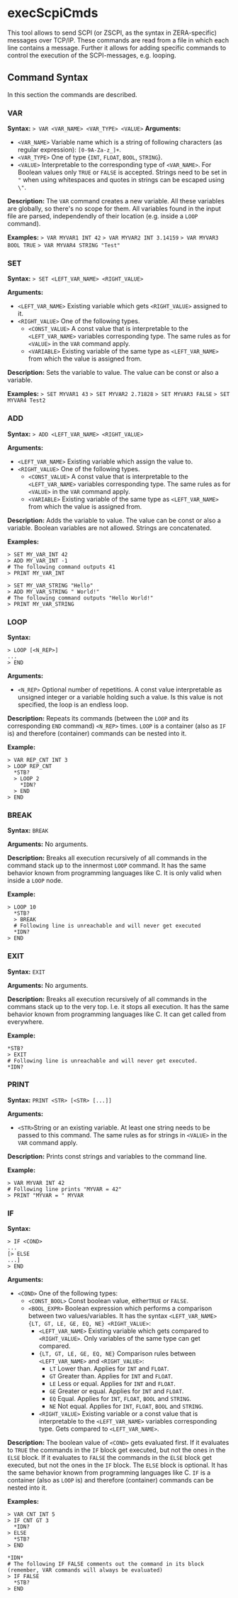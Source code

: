 # execScpiCmds

This tool allows to send SCPI (or ZSCPI, as the syntax in ZERA-specific) messages over TCP/IP. These commands are read from a file in which each line contains a message. Further it allows for adding specific commands to control the execution of the SCPI-messages, e.g. looping.

## Command Syntax
In this section the commands are described.

### VAR
**Syntax:**
```> VAR <VAR_NAME> <VAR_TYPE> <VALUE>```
**Arguments:**
* ```<VAR_NAME>``` Variable name which is a string of following characters (as regular expression): ```[0-9A-Za-z_]+```.
* ```<VAR_TYPE>``` One of type {```INT```, ```FLOAT```, ```BOOL```, ```STRING```}.
* ```<VALUE>``` Interpretable to the corresponding type of ```<VAR_NAME>```. For Boolean values only ```TRUE``` or ```FALSE``` is accepted. Strings need to be set in ```"``` when using whitespaces and quotes in strings can be escaped using ```\"```.

**Description:**
The ```VAR``` command creates a new variable. All these variables are globally, so there's no scope for them. All variables found in the input file are parsed, independendly of their location (e.g. inside a ```LOOP``` command).

**Examples:**
```> VAR MYVAR1 INT 42```
```> VAR MYVAR2 INT 3.14159```
```> VAR MYVAR3 BOOL TRUE```
```> VAR MYVAR4 STRING "Test"```

### SET
**Syntax:**
```> SET <LEFT_VAR_NAME> <RIGHT_VALUE>```

**Arguments:**
* ```<LEFT_VAR_NAME>``` Existing variable which gets ```<RIGHT_VALUE>``` assigned to it.
* ```<RIGHT_VALUE>``` One of the following types.
  * ```<CONST_VALUE>``` A const value that is interpretable to the ```<LEFT_VAR_NAME>``` variables corresponding type. The same rules as for ```<VALUE>``` in the ```VAR``` command apply.
  * ```<VARIABLE>``` Existing variable of the same type as ```<LEFT_VAR_NAME>``` from which the value is assigned from.

**Description:**
Sets the variable to value. The value can be const or also a variable.

**Examples:**
```> SET MYVAR1 43```
```> SET MYVAR2 2.71828```
```> SET MYVAR3 FALSE```
```> SET MYVAR4 Test2```

### ADD
**Syntax:**
```> ADD <LEFT_VAR_NAME> <RIGHT_VALUE>```

**Arguments:**
* ```<LEFT_VAR_NAME>``` Existing variable which assign the value to.
* ```<RIGHT_VALUE>``` One of the following types.
  * ```<CONST_VALUE>``` A const value that is interpretable to the ```<LEFT_VAR_NAME>``` variables corresponding type. The same rules as for ```<VALUE>``` in the ```VAR``` command apply.
  * ```<VARIABLE>``` Existing variable of the same type as ```<LEFT_VAR_NAME>``` from which the value is assigned from.

**Description:**
Adds the variable to value. The value can be const or also a variable. Boolean variables are not allowed. Strings are concatenated.

**Examples:**
```
> SET MY_VAR_INT 42
> ADD MY_VAR_INT -1
# The following command outputs 41
> PRINT MY_VAR_INT
```
```
> SET MY_VAR_STRING "Hello"
> ADD MY_VAR_STRING " World!"
# The following command outputs "Hello World!"
> PRINT MY_VAR_STRING
```

### LOOP
**Syntax:**
```
> LOOP [<N_REP>]
...
> END
```

**Arguments:**
* ```<N_REP>``` Optional number of repetitions. A const value interpretable as unsigned integer or a variable holding such a value. Is this value is not specified, the loop is an endless loop.

**Description:**
Repeats its commands (between the ```LOOP``` and its corresponding ```END``` command) ```<N_REP>``` times. ```LOOP``` is a container (also as ```IF``` is) and therefore (container) commands can be nested into it.

**Example:**
```
> VAR REP_CNT INT 3
> LOOP REP_CNT
  *STB?
  > LOOP 2
    *IDN?
  > END
> END
```

### BREAK
**Syntax:**
```BREAK```

**Arguments:**
No arguments.

**Description:**
Breaks all execution recursively of all commands in the command stack up to the innermost ```LOOP``` command. It has the same behavior known from programming languages like C. It is only valid when inside a ```LOOP``` node.

**Example:**
```
> LOOP 10
  *STB?
  > BREAK
  # Following line is unreachable and will never get executed
  *IDN?
> END
```

### EXIT
**Syntax:**
```EXIT```

**Arguments:**
No arguments.

**Description:**
Breaks all execution recursively of all commands in the commans stack up to the very top. I.e. it stops all execution. It has the same behavior known from programming languages like C. It can get called from everywhere.

**Example:**
```
*STB?
> EXIT
# Following line is unreachable and will never get executed.
*IDN?
```

### PRINT
**Syntax:**
```PRINT <STR> [<STR> [...]]```

**Arguments:**
* ```<STR>```String or an existing variable. At least one string needs to be passed to this command. The same rules as for strings in ```<VALUE>``` in the ```VAR``` command apply.

**Description:**
Prints const strings and variables to the command line.

**Example:**
```
> VAR MYVAR INT 42
# Following line prints "MYVAR = 42"
> PRINT "MYVAR = " MYVAR
```

### IF
**Syntax:**
```
> IF <COND>
...
[> ELSE
...]
> END
```

**Arguments:**
* ```<COND>``` One of the following types:
  * ```<CONST_BOOL>``` Const boolean value, either```TRUE``` or ```FALSE```.
  * ```<BOOL_EXPR>``` Boolean expression which performs a comparison between two values/variables. It has the syntax ```<LEFT_VAR_NAME> {LT, GT, LE, GE, EQ, NE} <RIGHT_VALUE>```:
    * ```<LEFT_VAR_NAME>``` Existing variable which gets compared to ```<RIGHT_VALUE>```. Only variables of the same type can get compared.
    * ```{LT, GT, LE, GE, EQ, NE}``` Comparison rules between ```<LEFT_VAR_NAME>``` and ```<RIGHT_VALUE>```:
      * ```LT``` Lower than. Applies for ```INT``` and ```FLOAT```.
      * ```GT``` Greater than. Applies for ```INT``` and ```FLOAT```.
      * ```LE``` Less or equal. Applies for ```INT``` and ```FLOAT```.
      * ```GE``` Greater or equal. Applies for ```INT``` and ```FLOAT```.
      * ```EQ``` Equal. Applies for ```INT```, ```FLOAT```, ```BOOL``` and ```STRING```.
      * ```NE``` Not equal. Applies for ```INT```, ```FLOAT```, ```BOOL``` and ```STRING```.
    * ```<RIGHT_VALUE>``` Existing variable or a const value that is interpretable to the ```<LEFT_VAR_NAME>``` variables corresponding type. Gets compared to ```<LEFT_VAR_NAME>```.

**Description:**
The boolean value of ```<COND>``` gets evaluated first. If it evaluates to ```TRUE``` the commands in the ```IF``` block get executed, but not the ones in the ```ELSE``` block. If it evaluates to ```FALSE``` the commands in the ```ELSE``` block get executed, but not the ones in the ```IF``` block. The ```ELSE``` block is optional. It has the same behavior known from programming languages like C. ```IF``` is a container (also as ```LOOP``` is) and therefore (container) commands can be nested into it.

**Examples:**
```
> VAR CNT INT 5
> IF CNT GT 3
  *IDN?
> ELSE
  *STB?
> END
```
```
*IDN*
# The following IF FALSE comments out the command in its block (remember, VAR commands will always be evaluated)
> IF FALSE
  *STB?
> END
```
